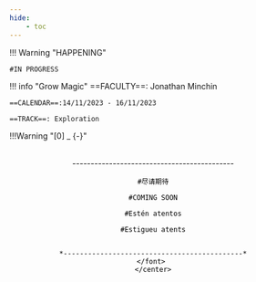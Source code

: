 ```yaml
---
hide:
    - toc
---
```


!!! Warning "HAPPENING"  
    
    #IN PROGRESS

!!! info "Grow Magic"
    ==FACULTY==: Jonathan Minchin
    
    ==CALENDAR==:14/11/2023 - 16/11/2023

    ==TRACK==: Exploration


!!!Warning "[0] _ {-}"
    <center>
    <font color="black">     
    *--------------------------------------------*

    #尽请期待

    #COMING SOON

    #Estén atentos

    #Estigueu atents


    *--------------------------------------------*
    </font> 
    </center>